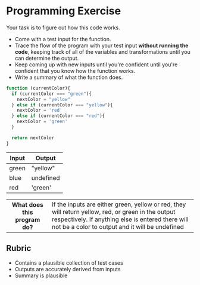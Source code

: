 # Programming Exercise

Your task is to figure out how this code works.

* Come with a test input for the function.
* Trace the flow of the program with your test input **without running the code**, keeping track of all of the variables and transformations until you can determine the output.
* Keep coming up with new inputs until you're confident until you're confident that you know how the function works.
* Write a summary of what the function does.

```js
function (currentColor){
  if (currentColor === "green"){
    nextColor = "yellow"
  } else if (currentColor === "yellow"){
    nextColor = 'red'
  } else if (currentColor === "red"){
    nextColor = 'green'
  }

  return nextColor
}
```

| Input    | Output      |
| -----    | ------      |
|  green   |  "yellow"   | 
|  blue    |  undefined  | 
|  red     |  'green'    | 

<table>
  <tr>
    <th>What does this program do?</th>
    <td>If the inputs are either green, yellow or red, they will return yellow, red, or green in the output respectively. 
    If anything else is entered there will not be a color to output and it will be undefined</td>
  </tr>
</table>

## Rubric

* Contains a plausible collection of test cases
* Outputs are accurately derived from inputs
* Summary is plausible
